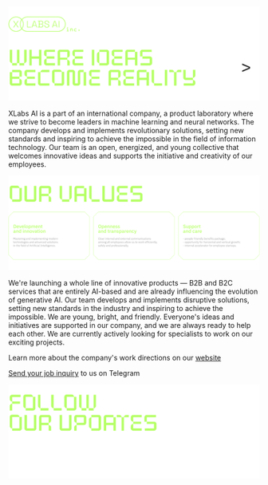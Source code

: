 ![XLabs AI — Where Ideas Become Reality](./assets/readme/header-rev2.png)

XLabs AI is a part of an international company, a product laboratory where we strive to become leaders in machine learning and neural networks. The company develops and implements revolutionary solutions, setting new standards and inspiring to achieve the impossible in the field of information technology. Our team is an open, energized, and young collective that welcomes innovative ideas and supports the initiative and creativity of our employees.

![Our Values](./assets/readme/values-rev2.png)

We're launching a whole line of innovative products — B2B and B2C services that are entirely AI-based and are already influencing the evolution of generative AI. Our team develops and implements disruptive solutions, setting new standards in the industry and inspiring to achieve the impossible. We are young, bright, and friendly. Everyone's ideas and initiatives are supported in our company, and we are always ready to help each other. We are currently actively looking for specialists to work on our exciting projects.

Learn more about the company's work directions on our [website](https://xlabs.by)

[Send your job inquiry](https://t.me/xlabs_ai) to us on Telegram

![Follow Our Updates](./assets/readme/follow-cta-rev2.png)
